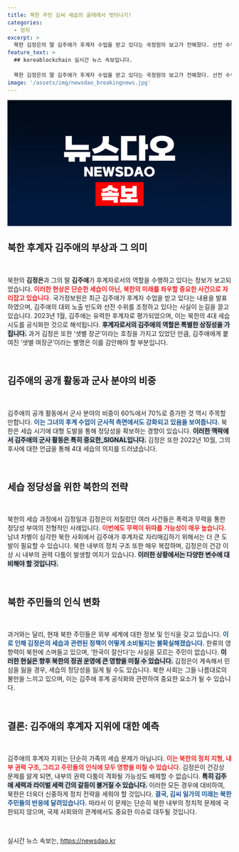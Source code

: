 ```yaml
---
title: 북한 주민 김씨 세습의 굴레에서 벗어나기!
categories:
  - 정치
excerpt: >
  북한 김정은의 딸 김주애가 후계자 수업을 받고 있다는 국정원의 보고가 전해졌다. 선전 수위 조정과 군사 활동 증가로 4대 세습이 임박함을 암시하며, 북한 내에서의 반발 가능성도 시사한다. 김씨 일가의 세습에 귀추가 주목된다.
feature_text: >
  ## koreablockchain 실시간 뉴스 속보입니다.

  북한 김정은의 딸 김주애가 후계자 수업을 받고 있다는 국정원의 보고가 전해졌다. 선전 수위 조정과 군사 활동 증가로 4대 세습이 임박함을 암시하며, 북한 내에서의 반발 가능성도 시사한다. 김씨 일가의 세습에 귀추가 주목된다.
image: '/assets/img/newsdao_breakingnews.jpg'
---
```


<p><img src="/assets/img/newsdao_breakingnews.jpg" alt="koreablockchain 속보" /></p>

<h2 data-ke-size="size26">북한 후계자 김주애의 부상과 그 의미</h2> 

<p data-ke-size="size16">&nbsp;</p>

<p>북한의 <b>김정은</b>과 그의 딸 <b>김주애</b>가 후계자로서의 역할을 수행하고 있다는 정보가 보고되었습니다. <b><span style="color: #ee2323;">이러한 현상은 단순한 세습이 아닌, 북한의 미래를 좌우할 중요한 사건으로 자리잡고 있습니다.</span></b> 국가정보원은 최근 김주애가 후계자 수업을 받고 있다는 내용을 발표하였으며, 김주애의 대외 노출 빈도와 선전 수위를 조정하고 있다는 사실이 눈길을 끌고 있습니다. 2023년 1월, 김주애는 유력한 후계자로 평가되었으며, 이는 북한의 4대 세습 시도를 공식화한 것으로 해석됩니다. <b><span style="background-color: #21538527;">후계자로서의 김주애의 역할은 특별한 상징성을 가집니다.</span></b> 과거 김정은 또한 ‘샛별 장군’이라는 호칭을 가지고 있었던 만큼, 김주애에게 붙여진 ‘샛별 여장군’이라는 별명은 이를 감안해야 할 부분입니다. </p>

<p data-ke-size="size16">&nbsp;</p>

<h2 data-ke-size="size26">김주애의 공개 활동과 군사 분야의 비중</h2>

<p data-ke-size="size16">&nbsp;</p>

<p>김주애의 공개 활동에서 군사 분야의 비중이 60%에서 70%로 증가한 것 역시 주목할 만합니다. <b><span style="color: #1a5490;">이는 그녀의 후계 수업이 군사적 측면에서도 강화되고 있음을 보여줍니다.</span></b> 북한은 세습 시기에 대형 도발을 통해 정당성을 확보하는 경향이 있습니다. <b><span style="background-color: #21538527;">이러한 맥락에서 김주애의 군사 활동은 특히 중요한_SIGNAL입니다.</span></b> 김정은 또한 2022년 10월, 그의 후사에 대한 언급을 통해 4대 세습의 의지를 드러냈습니다. </p>

<p data-ke-size="size16">&nbsp;</p>

<h2 data-ke-size="size26">세습 정당성을 위한 북한의 전략</h2>

<p data-ke-size="size16">&nbsp;</p>

<p>북한의 세습 과정에서 김정일과 김정은이 저질렀던 여러 사건들은 폭력과 무력을 통한 정당성 부여의 전형적인 사례입니다. <b><span style="color: #ee2323;">이번에도 무력이 뒤따를 가능성이 매우 높습니다.</span></b> 남녀 차별이 심각한 북한 사회에서 김주애가 후계자로 자리매김하기 위해서는 더 큰 도발이 필요할 수 있습니다. 북한 내부의 정치 구조 또한 매우 복잡하며, 김정은의 건강 이상 시 내부의 권력 다툼이 발생할 여지가 있습니다. <b><span style="background-color: #21538527;">이러한 상황에서는 다양한 변수에 대비해야 할 것입니다.</span></b></p>

<p data-ke-size="size16">&nbsp;</p>

<h2 data-ke-size="size26">북한 주민들의 인식 변화</h2>

<p data-ke-size="size16">&nbsp;</p>

<p>과거와는 달리, 현재 북한 주민들은 외부 세계에 대한 정보 및 인식을 갖고 있습니다. <b><span style="color: #1a5490;">이로 인해 김정은의 세습과 관련된 정책이 어떻게 소비될지는 불확실해졌습니다.</span></b> 한류의 영향력이 북한에 스며들고 있으며, ‘한국이 잘산다’는 사실을 모르는 주민이 없습니다. <b><span style="background-color: #21538527;">이러한 현실은 향후 북한의 정권 운영에 큰 영향을 미칠 수 있습니다.</span></b> 김정은이 계속해서 민심을 잃을 경우, 세습의 정당성을 잃게 될 수도 있습니다. 북한 사회는 그들 나름대로의 불만을 느끼고 있으며, 이는 김주애 후계 공식화와 관련하여 중요한 요소가 될 수 있습니다.</p>

<p data-ke-size="size16">&nbsp;</p>

<h2 data-ke-size="size26">결론: 김주애의 후계자 지위에 대한 예측</h2>

<p data-ke-size="size16">&nbsp;</p>

<p>김주애의 후계자 지위는 단순히 가족의 세습 문제가 아닙니다. <b><span style="color: #ee2323;">이는 북한의 정치 지형, 내부 권력 구조, 그리고 주민들의 인식에 모두 영향을 미칠 수 있습니다.</span></b> 김정은이 건강상 문제를 앓게 되면, 내부의 권력 다툼이 격화될 가능성도 배제할 수 없습니다. <b><span style="background-color: #21538527;">특히 김주애 세력과 라이벌 세력 간의 갈등이 불거질 수 있습니다.</span></b> 이러한 모든 경우에 대비하여, 북한은 더욱더 신중하게 정치 전략을 세워야 할 것입니다. <b><span style="color: #1a5490;">결국, 김씨 일가의 미래는 북한 주민들의 반응에 달려있습니다.</span></b> 따라서 이 문제는 단순히 북한 내부의 정치적 문제에 국한되지 않으며, 국제 사회와의 관계에서도 중요한 이슈로 대두될 것입니다. </p>

<p data-ke-size="size16">&nbsp;</p>
실시간 뉴스 속보는, <a href="https://newsdao.kr" rel="dofollow">https://newsdao.kr</a>



